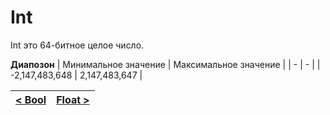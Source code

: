# Int
Int это 64-битное целое число.

__Диапозон__
| Минимальное значение | Максимальное значение |
| - | - |
| -2,147,483,648 | 2,147,483,647 |

| [< Bool](bool.md) | [Float >](int.md) |
| - | - |